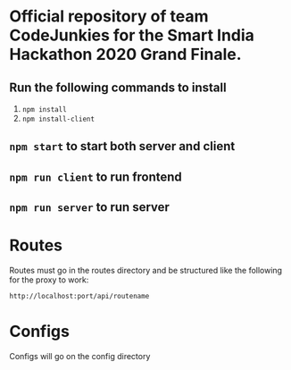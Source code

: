# Official repository of team CodeJunkies for the Smart India Hackathon 2020 Grand Finale.

## Run the following commands to install

1. `npm install`
2. `npm install-client`

## `npm start` to start both server and client

## `npm run client` to run frontend

## `npm run server` to run server

# Routes

Routes must go in the routes directory and be structured like the following for the proxy to work:

`http://localhost:port/api/routename`

# Configs

Configs will go on the config directory
